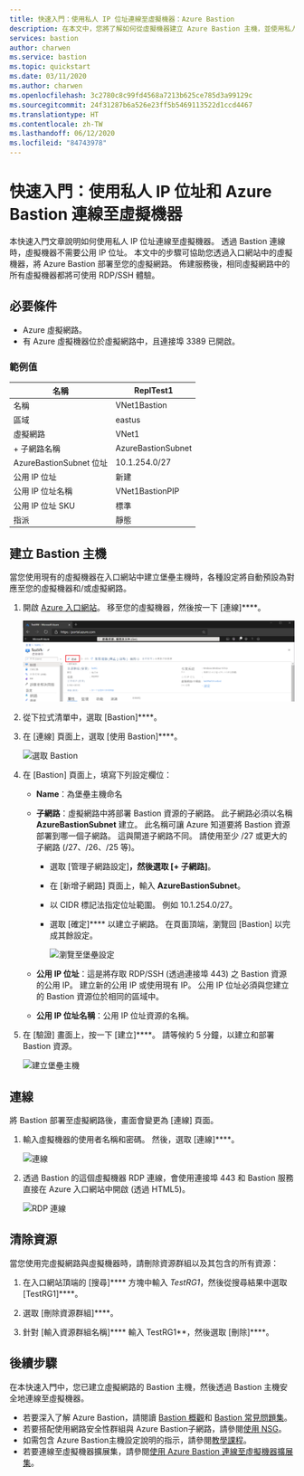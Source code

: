 ```yaml
---
title: 快速入門：使用私人 IP 位址連線至虛擬機器：Azure Bastion
description: 在本文中，您將了解如何從虛擬機器建立 Azure Bastion 主機，並使用私人 IP 位址進行安全連線。
services: bastion
author: charwen
ms.service: bastion
ms.topic: quickstart
ms.date: 03/11/2020
ms.author: charwen
ms.openlocfilehash: 3c2780c8c99fd4568a7213b625ce785d3a99129c
ms.sourcegitcommit: 24f31287b6a526e23ff5b5469113522d1ccd4467
ms.translationtype: HT
ms.contentlocale: zh-TW
ms.lasthandoff: 06/12/2020
ms.locfileid: "84743978"
---
```

# <a name="quickstart-connect-to-a-virtual-machine-using-a-private-ip-address-and-azure-bastion"></a>快速入門：使用私人 IP 位址和 Azure Bastion 連線至虛擬機器

本快速入門文章說明如何使用私人 IP 位址連線至虛擬機器。 透過 Bastion 連線時，虛擬機器不需要公用 IP 位址。 本文中的步驟可協助您透過入口網站中的虛擬機器，將 Azure Bastion 部署至您的虛擬網路。 佈建服務後，相同虛擬網路中的所有虛擬機器都將可使用 RDP/SSH 體驗。

## <a name="prerequisites"></a><a name="prereq"></a>必要條件

* Azure 虛擬網路。
* 有 Azure 虛擬機器位於虛擬網路中，且連接埠 3389 已開啟。

### <a name="example-values"></a>範例值

|**名稱** | **ReplTest1** |
| --- | --- |
| 名稱 |  VNet1Bastion |
| 區域 | eastus |
| 虛擬網路 |  VNet1 |
| + 子網路名稱 | AzureBastionSubnet |
| AzureBastionSubnet 位址 |  10.1.254.0/27 |
| 公用 IP 位址 |  新建 |
| 公用 IP 位址名稱 | VNet1BastionPIP  |
| 公用 IP 位址 SKU |  標準  |
| 指派  | 靜態 |

## <a name="create-a-bastion-host"></a><a name="createvmset"></a>建立 Bastion 主機

當您使用現有的虛擬機器在入口網站中建立堡壘主機時，各種設定將自動預設為對應至您的虛擬機器和/或虛擬網路。

1. 開啟 [Azure 入口網站](https://portal.azure.com)。 移至您的虛擬機器，然後按一下 [連線]****。

   ![虛擬機器設定](./media/quickstart-host-portal/vm-settings.png)
1. 從下拉式清單中，選取 [Bastion]****。
1. 在 [連線] 頁面上，選取 [使用 Bastion]****。

   ![選取 Bastion](./media/quickstart-host-portal/select-bastion.png)

1. 在 [Bastion] 頁面上，填寫下列設定欄位：

   * **Name**：為堡壘主機命名
   * **子網路**：虛擬網路中將部署 Bastion 資源的子網路。 此子網路必須以名稱 **AzureBastionSubnet** 建立。 此名稱可讓 Azure 知道要將 Bastion 資源部署到哪一個子網路。 這與閘道子網路不同。 請使用至少 /27 或更大的子網路 (/27、/26、/25 等)。
   
      * 選取 [管理子網路設定]****，然後選取 [+ 子網路]****。
      * 在 [新增子網路] 頁面上，輸入 **AzureBastionSubnet**。
      * 以 CIDR 標記法指定位址範圍。 例如 10.1.254.0/27。
      * 選取 [確定]**** 以建立子網路。 在頁面頂端，瀏覽回 [Bastion] 以完成其餘設定。

         ![瀏覽至堡壘設定](./media/quickstart-host-portal/navigate-bastion.png)
   * **公用 IP 位址**：這是將存取 RDP/SSH (透過連接埠 443) 之 Bastion 資源的公用 IP。 建立新的公用 IP 或使用現有 IP。 公用 IP 位址必須與您建立的 Bastion 資源位於相同的區域中。
   * **公用 IP 位址名稱**：公用 IP 位址資源的名稱。
1. 在 [驗證] 畫面上，按一下 [建立]****。 請等候約 5 分鐘，以建立和部署 Bastion 資源。

   ![建立堡壘主機](./media/quickstart-host-portal/bastion-settings.png)

## <a name="connect"></a><a name="connect"></a>連線

將 Bastion 部署至虛擬網路後，畫面會變更為 [連線] 頁面。

1. 輸入虛擬機器的使用者名稱和密碼。 然後，選取 [連線]****。

   ![連線](./media/quickstart-host-portal/connect.png)
1. 透過 Bastion 的這個虛擬機器 RDP 連線，會使用連接埠 443 和 Bastion 服務直接在 Azure 入口網站中開啟 (透過 HTML5)。

   ![RDP 連線](./media/quickstart-host-portal/443-rdp.png)

## <a name="clean-up-resources"></a>清除資源

當您使用完虛擬網路與虛擬機器時，請刪除資源群組以及其包含的所有資源：

1. 在入口網站頂端的 [搜尋]**** 方塊中輸入 *TestRG1*，然後從搜尋結果中選取 [TestRG1]****。

2. 選取 [刪除資源群組]****。

3. 針對 [輸入資源群組名稱]**** 輸入 TestRG1**，然後選取 [刪除]****。

## <a name="next-steps"></a>後續步驟

在本快速入門中，您已建立虛擬網路的 Bastion 主機，然後透過 Bastion 主機安全地連線至虛擬機器。

* 若要深入了解 Azure Bastion，請閱讀 [Bastion 概觀](bastion-overview.md)和 [Bastion 常見問題集](bastion-faq.md)。
* 若要搭配使用網路安全性群組與 Azure Bastion子網路，請參閱[使用 NSG](bastion-nsg.md)。
* 如需包含 Azure Bastion主機設定說明的指示，請參閱[教學課程](bastion-create-host-portal.md)。
* 若要連線至虛擬機器擴展集，請參閱[使用 Azure Bastion 連線至虛擬機器擴展集](bastion-connect-vm-scale-set.md)。